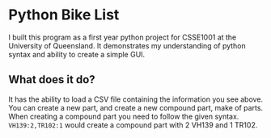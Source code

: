 # Python Bike List
I built this program as a first year python project for CSSE1001 at the University of Queensland.  It demonstrates my understanding of python syntax and ability to create a simple GUI.

## What does it do?
It has the ability to load a CSV file containing the information you see above.  You can create a new part, and create a new compound part, make of parts.  When creating a compound part you need to follow the given syntax.
`VH139:2,TR102:1` would create a compound part with 2 VH139 and 1 TR102.
